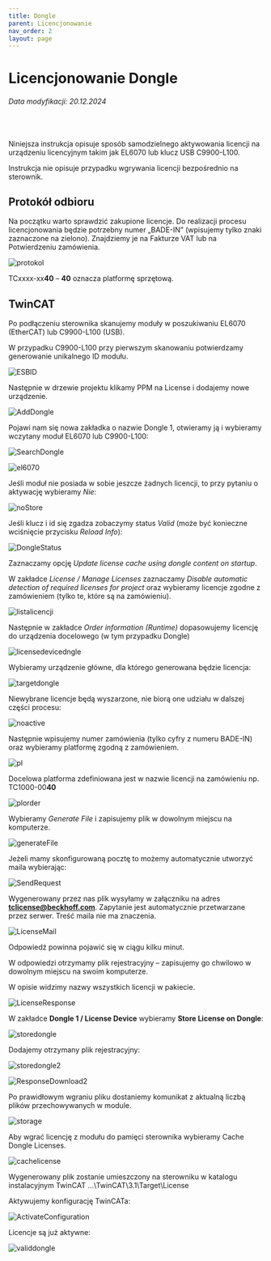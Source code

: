 ```yaml
---
title: Dongle
parent: Licencjonowanie
nav_order: 2
layout: page
---
```



# Licencjonowanie Dongle
<h6> Data modyfikacji: 20.12.2024 </h6>
<br>
<br>
Niniejsza instrukcja opisuje sposób samodzielnego aktywowania licencji na urządzeniu licencyjnym takim jak EL6070 lub klucz USB C9900-L100.

Instrukcja nie opisuje przypadku wgrywania licencji bezpośrednio na sterownik.

## Protokół odbioru

Na początku warto sprawdzić zakupione licencje. Do realizacji procesu licencjonowania będzie potrzebny numer „BADE-IN” (wpisujemy tylko znaki zaznaczone na zielono). Znajdziemy je na Fakturze VAT lub na Potwierdzeniu zamówienia.

![protokol](https://ba-pl.github.io/wiki/assets/images/protokol.png "protokol")


TCxxxx-xx**40** – **40** oznacza platformę sprzętową.

## TwinCAT

Po podłączeniu sterownika skanujemy moduły w poszukiwaniu EL6070 (EtherCAT) lub C9900-L100 (USB).

W przypadku C9900-L100 przy pierwszym skanowaniu potwierdzamy generowanie unikalnego ID modułu.

![ESBID](https://ba-pl.github.io/wiki/assets/images/ESBID.png "ESBID")

Następnie w drzewie projektu klikamy PPM na License i dodajemy nowe urządzenie.

![AddDongle](https://ba-pl.github.io/wiki/assets/images/AddDongle.png "AddDongle")

Pojawi nam się nowa zakładka o nazwie Dongle 1, otwieramy ją i wybieramy wczytany moduł EL6070 lub C9900-L100:

![SearchDongle](https://ba-pl.github.io/wiki/assets/images/SearchDongle.png "SearchDongle")

![el6070](https://ba-pl.github.io/wiki/assets/images/el6070.png "el6070")

Jeśli moduł nie posiada w sobie jeszcze żadnych licencji, to przy pytaniu o aktywację wybieramy *Nie*:

![noStore](https://ba-pl.github.io/wiki/assets/images/noStore.png "noStore")

Jeśli klucz i id się zgadza zobaczymy status *Valid* (może być konieczne wciśnięcie przycisku *Reload Info*):

![DongleStatus](https://ba-pl.github.io/wiki/assets/images/DongleStatus.png "DongleStatus")

Zaznaczamy opcję *Update license cache using dongle content on startup*.

W zakładce *License / Manage Licenses* zaznaczamy *Disable automatic detection of required licenses for project* oraz wybieramy licencje zgodne z zamówieniem (tylko te, które są na zamówieniu).

![listalicencji](https://ba-pl.github.io/wiki/assets/images/listalicencji.png "listalicencji")

Następnie w zakładce *Order information (Runtime)* dopasowujemy licencję do urządzenia docelowego (w tym przypadku Dongle) 

![licensedevicedngle](https://ba-pl.github.io/wiki/assets/images/licensedevicedongle.png "licensedevicedongle")


Wybieramy urządzenie główne, dla którego generowana będzie licencja:

![targetdongle](https://ba-pl.github.io/wiki/assets/images/targetdongle.png "targetdongle")

Niewybrane licencje będą wyszarzone, nie biorą one udziału w dalszej części procesu:

![noactive](https://ba-pl.github.io/wiki/assets/images/noactive.png "noactive")

Następnie wpisujemy numer zamówienia (tylko cyfry z numeru BADE-IN) oraz wybieramy platformę zgodną z zamówieniem.

![pl](https://ba-pl.github.io/wiki/assets/images/pl.png "pl")

Docelowa platforma zdefiniowana jest w nazwie licencji na zamówieniu np. TC1000-00**40**

![plorder](https://ba-pl.github.io/wiki/assets/images/plorder.png "plorder")

Wybieramy *Generate File* i zapisujemy plik w dowolnym miejscu na komputerze.

![generateFile](https://ba-pl.github.io/wiki/assets/images/generateFile.png "generateFile")


Jeżeli mamy skonfigurowaną pocztę to możemy automatycznie utworzyć maila wybierając:

![SendRequest](https://ba-pl.github.io/wiki/assets/images/SendRequest.png "SendRequest")

Wygenerowany przez nas plik wysyłamy w załączniku na adres **tclicense@beckhoff.com**. Zapytanie jest automatycznie przetwarzane przez serwer. Treść maila nie ma znaczenia.  

![LicenseMail](https://ba-pl.github.io/wiki/assets/images/LicenseMail.png "LicenseMail")

Odpowiedź powinna pojawić się w ciągu kilku minut.

W odpowiedzi otrzymamy plik rejestracyjny – zapisujemy go chwilowo w dowolnym miejscu na swoim komputerze.

W opisie widzimy nazwy wszystkich licencji w pakiecie.

![LicenseResponse](https://ba-pl.github.io/wiki/assets/images/LicenseResponse.png "LicenseResponse")

W zakładce **Dongle 1 / License Device** wybieramy **Store License on Dongle**:

![storedongle](https://ba-pl.github.io/wiki/assets/images/storedongle.png "storedongle")

Dodajemy otrzymany plik rejestracyjny:

![storedongle2](https://ba-pl.github.io/wiki/assets/images/storedongle2.png "storedongle2")

![ResponseDownload2](https://ba-pl.github.io/wiki/assets/images/ResponseDownload2.png "ResponseDownload2")

Po prawidłowym wgraniu pliku dostaniemy komunikat z aktualną liczbą plików przechowywanych w module.

![storage](https://ba-pl.github.io/wiki/assets/images/storage.png "storage")

Aby wgrać licencję z modułu do pamięci sterownika wybieramy Cache Dongle Licenses.

![cachelicense](https://ba-pl.github.io/wiki/assets/images/cachelicense.png "cachelicense")

Wygenerowany plik zostanie umieszczony na sterowniku w katalogu instalacyjnym TwinCAT ...\TwinCAT\3.1\Target\License

Aktywujemy konfigurację TwinCATa:

![ActivateConfiguration](https://ba-pl.github.io/wiki/assets/images/ActivateConfiguration.png "ActivateConfiguration")

Licencje są już aktywne:

![validdongle](https://ba-pl.github.io/wiki/assets/images/validdongle.png "validdongle")












